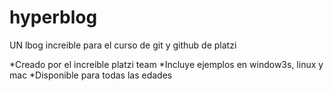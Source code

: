 # hyperblog
UN lbog increible para el curso de git y github de platzi

*Creado por el increible platzi team
*Incluye ejemplos en window3s, linux y mac
*Disponible para todas las edades